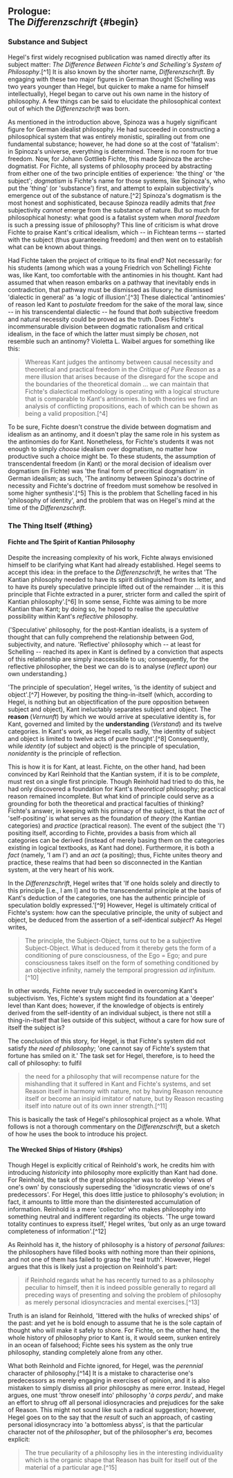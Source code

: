 ## Prologue:<br>The *Differenzschrift* {#begin}

### Substance and Subject

Hegel's first widely recognised publication was named directly after its subject
matter: *The Difference Between Fichte's and Schelling's System of
Philosophy*.[^1] It is also known by the shorter name, *Differenzschrift*. By
engaging with these two major figures in German thought (Schelling was two years
younger than Hegel, but quicker to make a name for himself intellectually),
Hegel began to carve out his own name in the history of philosophy. A few things
can be said to elucidate the philosophical context out of which the
*Differenzschrift* was born.

As mentioned in the introduction above, Spinoza was a hugely significant figure
for German idealist philosophy. He had succeeded in constructing a philosophical
system that was entirely monistic, spiralling out from one fundamental
substance; however, he had done so at the cost of 'fatalism': in Spinoza's
universe, everything is determined. There is no room for true freedom. Now, for
Johann Gottlieb Fichte, this made Spinoza the arche-dogmatist. For Fichte, all
systems of philosophy proceed by abstracting from either one of the two
principle entities of experience: 'the thing' or 'the subject'; *dogmatism* is
Fichte's name for those systems, like Spinoza's, who put the 'thing' (or
'substance') first, and attempt to explain subjectivity's emergence out of the
substance of nature.[^2] Spinoza's dogmatism is the most honest and
sophisticated, because Spinoza readily admits that *free* subjectivity *cannot*
emerge from the substance of nature. But so much for philosophical honesty: what
good is a fatalist system when *moral freedom* is such a pressing issue of
philosophy? This line of criticism is what drove Fichte to praise Kant's
critical idealism, which -- in Fichtean terms -- started with the subject (thus
guaranteeing freedom) and then went on to establish what can be known about
things.

Had Fichte taken the project of critique to its final end? Not necessarily: for
his students (among which was a young Friedrich von Schelling) Fichte was, like
Kant, too comfortable with the antinomies in his thought. Kant had assumed that
when reason embarks on a pathway that inevitably ends in contradiction, that
pathway must be dismissed as illusory; he dismissed 'dialectic in general' as 'a
logic of illusion'.[^3] These dialectical 'antinomies' of reason led Kant to
*postulate* freedom for the sake of the moral law, since -- in his
transcendental dialectic -- he found that *both* subjective freedom and natural
necessity could be proved as the truth. Does Fichte's incommensurable division
between dogmatic rationalism and critical idealism, in the face of which the
latter must simply be *chosen*, not resemble such an antinomy? Violetta L.
Waibel argues for something like this:

> Whereas Kant judges the antinomy between causal necessity and theoretical and
> practical freedom in the *Critique of Pure Reason* as a mere illusion that
> arises because of the disregard for the scope and the boundaries of the
> theoretical domain ... we can maintain that Fichte's dialectical methodology
> is operating with a logical structure that is comparable to Kant's antinomies.
> In both theories we find an analysis of conflicting propositions, each of
> which can be shown as being a valid proposition.[^4]

To be sure, Fichte doesn't construe the divide between dogmatism and idealism as
an antinomy, and it doesn't play the same role in his system as the antinomies
do for Kant. Nonetheless, for Fichte's students it was not enough to simply
*choose* idealism over dogmatism, no matter how productive such a choice might
be. To these students, the assumption of transcendental freedom (in Kant) or the
moral decision of idealism over dogmatism (in Fichte) was 'the final form of
precritical dogmatism' in German idealism; as such, 'The antinomy between
Spinoza's doctrine of necessity and Fichte's doctrine of freedom must somehow be
resolved in some higher synthesis'.[^5] This is the problem that Schelling faced
in his 'philosophy of identity', and the problem that was on Hegel's mind at the
time of the *Differenzschrift*.

### The Thing Itself {#thing}

#### Fichte and The Spirit of Kantian Philosophy

Despite the increasing complexity of his work, Fichte always envisioned himself
to be clarifying what Kant had already established. Hegel seems to accept this
idea: in the preface to the *Differenzschrift*, he writes that 'The Kantian
philosophy needed to have its spirit distinguished from its letter, and to have
its purely speculative principle lifted out of the remainder ... it is this
principle that Fichte extracted in a purer, stricter form and called the spirit
of Kantian philosophy'.[^6] In some sense, Fichte was aiming to be more Kantian
than Kant; by doing so, he hoped to realise the *speculative* possibility within
Kant's *reflective* philosophy.

('Speculative' philosophy, for the post-Kantian idealists, is a system of
thought that can fully comprehend the relationship between God,
subjectivity, and nature. 'Reflective' philosophy which -- at least for
Schelling -- reached its apex in Kant is defined by a conviction that aspects of
this relationship are simply inaccessible to us; consequently, for the
reflective philosopher, the best we can do is to analyse (*reflect upon*) our
own understanding.)

'The principle of speculation', Hegel writes, 'is the identity of subject and
object'.[^7] However, by positing the thing-in-itself (which, according to
Hegel, is nothing but an objectification of the pure opposition between subject
and object), Kant ineluctably separates subject and object. The **reason**
(*Vernunft*) by which we would arrive at speculative identity is, for Kant,
governed and limited by the **understanding** (*Verstand*) and its twelve
categories. In Kant's work, as Hegel recalls sadly, 'the identity of subject and
object is limited to twelve acts of pure thought'.[^8] Consequently, while
*identity* (of subject and object) is the principle of speculation,
*nonidentity* is the principle of reflection.

This is how it is for Kant, at least. Fichte, on the other hand, had been
convinced by Karl Reinhold that the Kantian system, if it is to be *complete*,
must rest on a single first principle. Though Reinhold had tried to do this, he
had only discovered a foundation for Kant's *theoretical* philosophy; practical
reason remained incomplete. But what kind of principle could serve as a
grounding for both the theoretical and practical faculties of thinking? Fichte's
answer, in keeping with his primacy of the subject, is that the *act* of
'self-positing' is what serves as the foundation of *theory* (the Kantian
categories) and *practice* (practical reason). The event of the subject (the
'I') positing itself, according to Fichte, provides a basis from which all
categories can be derived (instead of merely basing them on the categories
existing in logical textbooks, as Kant had done). Furthermore, it is both a
*fact* (namely, 'I am I') and an *act* (a positing); thus, Fichte unites theory
and practice, these realms that had been so disconnected in the Kantian system,
at the very heart of his work.

In the *Differenzschrift*, Hegel writes that 'If one holds solely and directly
to this principle [i.e., I am I] and to the transcendental principle at the
basis of Kant's deduction of the categories, one has the authentic principle of
speculation boldly expressed.'[^9] However, Hegel is ultimately critical of
Fichte's system: how can the speculative principle, the unity of subject and
object, be deduced from the assertion of a self-identical *subject*? As Hegel
writes,

> The principle, the Subject-Object, turns out to be a subjective
> Subject-Object. What is deduced from it thereby gets the form of a
> conditioning of pure consciousness, of the Ego = Ego; and pure consciousness
> takes itself on the form of something conditioned by an objective infinity,
> namely the temporal progression *ad infinitum*.[^10]

In other words, Fichte never truly succeeded in overcoming Kant's subjectivism.
Yes, Fichte's system might find its foundation at a 'deeper' level than Kant
does; however, if the knowledge of objects is entirely derived from the
self-identity of an individual subject, is there not still a thing-in-itself
that lies outside of this subject, without a care for how sure of itself the
subject is?

The conclusion of this story, for Hegel, is that Fichte's system did not satisfy
*the need of philosophy*; 'one cannot say of Fichte's system that fortune has
smiled on it.' The task set for Hegel, therefore, is to heed the call of
philosophy: to fulfil

> the need for a philosophy that will recompense nature for the mishandling that
> it suffered in Kant and Fichte's systems, and set Reason itself in harmony
> with nature, not by having Reason renounce itself or become an insipid
> imitator of nature, but by Reason recasting itself into nature out of its own
> inner strength.[^11]

This is basically the task of Hegel's philosophical project as a whole. What
follows is not a thorough commentary on the *Differenzschrift*, but a sketch of
how he uses the book to introduce his project.

#### The Wrecked Ships of History {#ships}

Though Hegel is explicitly critical of Reinhold's work, he credits him with
introducing *historicity* into philosophy more explicitly than Kant had done.
For Reinhold, the task of the great philosopher was to develop 'views of one's
own' by consciously superseding the 'idiosyncratic views of one's
predecessors'. For Hegel, this does little justice to philosophy's evolution; in
fact, it amounts to little more than the disinterested accumulation of
information. Reinhold is a mere 'collector' who makes philosophy into something
neutral and indifferent regarding its objects. 'The urge toward totality
continues to express itself,' Hegel writes, 'but only as an urge toward
completeness of information'.[^12]

As Reinhold has it, the history of philosophy is a history of *personal
failures*: the philosophers have filled books with nothing more than their
opinions, and not one of them has failed to grasp the 'real truth'. However,
Hegel argues that this is likely just a projection on Reinhold's part:

> if Reinhold regards what he has recently turned to as a philosophy peculiar to
> himself, then it is indeed possible generally to regard all preceding ways of
> presenting and solving the problem of philosophy as merely personal
> idiosyncracies and mental exercises.[^13]

Truth is an island for Reinhold, 'littered with the hulks of wrecked ships' of
the past: and yet he is bold enough to assume that he is the sole captain of
thought who will make it safely to shore. For Fichte, on the other hand, the
whole history of philosophy prior to Kant is, it would seem, sunken entirely in
an ocean of falsehood; Fichte sees his system as the only true philosophy,
standing completely alone from any other.

What both Reinhold and Fichte ignored, for Hegel, was the *perennial* character
of philosophy.[^14] It is a mistake to characterise one's predecessors as merely
engaging in exercises of opinion, and it is also mistaken to simply dismiss all
prior philosophy as mere error. Instead, Hegel argues, one must 'throw oneself
into' philosophy '*à corps perdu*', and make an effort to shrug off all personal
idiosyncracies and prejudices for the sake of Reason. This might not sound like
such a radical suggestion; however, Hegel goes on to the say that the *result*
of such an approach, of casting personal idiosyncracy into 'a bottomless abyss',
is that the particular character not of the *philosopher*, but of the
philosopher's *era*, becomes explicit:

> The true peculiarity of a philosophy lies in the interesting individuality
> which is the organic shape that Reason has built for itself out of the
> material of a particular age.[^15]
